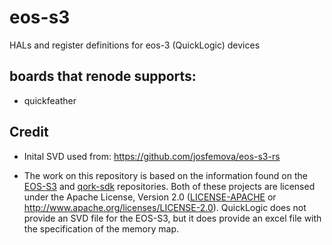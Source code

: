 # eos-s3

HALs and register definitions for eos-3 (QuickLogic) devices

## boards that renode supports:

- quickfeather

## Credit

- Inital SVD used from: https://github.com/josfemova/eos-s3-rs

- The work on this repository is based on the information found on the [EOS-S3](https://github.com/QuickLogic-Corp/EOS-S3) and [qork-sdk](https://github.com/QuickLogic-Corp/qorc-sdk) repositories. Both of these projects are licensed under the Apache License, Version 2.0 ([LICENSE-APACHE](LICENSE-APACHE) or
http://www.apache.org/licenses/LICENSE-2.0). QuickLogic does not provide an SVD file for the EOS-S3, but it does provide an excel file with the specification of the memory map.
